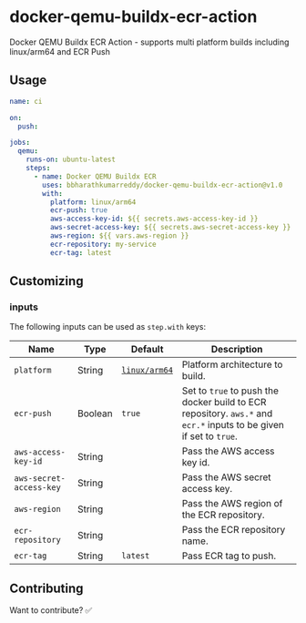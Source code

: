# docker-qemu-buildx-ecr-action

Docker QEMU Buildx ECR Action - supports multi platform builds including linux/arm64 and ECR Push

## Usage

```yaml
name: ci

on:
  push:

jobs:
  qemu:
    runs-on: ubuntu-latest
    steps:
      - name: Docker QEMU Buildx ECR
        uses: bbharathkumarreddy/docker-qemu-buildx-ecr-action@v1.0
        with:
          platform: linux/arm64
          ecr-push: true
          aws-access-key-id: ${{ secrets.aws-access-key-id }}
          aws-secret-access-key: ${{ secrets.aws-secret-access-key }}
          aws-region: ${{ vars.aws-region }}
          ecr-repository: my-service
          ecr-tag: latest
```

## Customizing

### inputs

The following inputs can be used as `step.with` keys:

| Name                    | Type    | Default                                                                 | Description                                                                                                        |
| ----------------------- | ------- | ----------------------------------------------------------------------- | ------------------------------------------------------------------------------------------------------------------ |
| `platform`              | String  | [`linux/arm64`](https://docs.docker.com/build/building/multi-platform/) | Platform architecture to build.                                                                                   |
| `ecr-push`              | Boolean | `true`                                                                  | Set to `true` to push the docker build to ECR repository. `aws.*` and `ecr.*` inputs to be given if set to `true`. |
| `aws-access-key-id`     | String  |                                                                         | Pass the AWS access key id.                                                                                        |
| `aws-secret-access-key` | String  |                                                                         | Pass the AWS secret access key.                                                                                    |
| `aws-region`            | String  |                                                                         | Pass the AWS region of the ECR repository.                                                                         |
| `ecr-repository`        | String  |                                                                         | Pass the ECR repository name.                                                                                      |
| `ecr-tag`               | String  | `latest`                                                                | Pass ECR tag to push.                                                                                              |

## Contributing

Want to contribute? ✅
